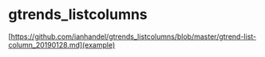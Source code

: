 # gtrends_listcolumns

[https://github.com/ianhandel/gtrends_listcolumns/blob/master/gtrend-list-column_20190128.md](example)

